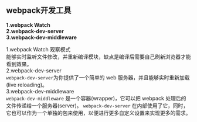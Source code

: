 ## webpack开发工具
**1.webpack Watch     
2.webpack-dev-server     
3.webpack-dev-middleware**   

1.webpack Watch 观察模式   
能够实时监听文件修改，并重新编译模块，缺点是编译后需要自己刷新浏览器才能看到效果。   
2.webpack-dev-server   
`webpack-dev-server`为你提供了一个简单的 web 服务器，并且能够实时重新加载(live reloading)。    
3.webpack-dev-middleware     
`webpack-dev-middleware` 是一个容器(wrapper)，它可以把 webpack 处理后的文件传递给一个服务器(server)。 `webpack-dev-server` 在内部使用了它，同时，它也可以作为一个单独的包来使用，以便进行更多自定义设置来实现更多的需求。    
